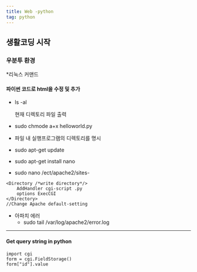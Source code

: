 ```yaml
---
title: Web -python
tag: python 
---
```






## 생활코딩 시작

### 우분투 환경

*리눅스 커맨드

#### 파이썬 코드로 html을 수정 및 추가

- ls -al 

  현재 디렉토리 파일 출력

- sudo chmode a+x helloworld.py

- 파일 내 실행프로그램의 디렉토리를 명시

- sudo apt-get update

- sudo apt-get install nano

- sudo nano /ect/apache2/sites-

```
<Directory /*write directory*/>
	AddHandler cgi-script .py
	options ExecCGI
</Directory>
//Change Apache default-setting
```

+ 아파치 에러
  + sudo tail /var/log/apache2/error.log

---

#### Get query string in python

```
import cgi
form = cgi.FieldStorage()
form["id"].value
```

